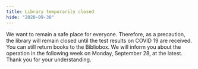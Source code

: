 ```yaml
---
title: Library temporarily closed
hide: "2020-09-30"
---
```


We want to remain a safe place for everyone. Therefore, as a precaution, the
library will remain closed until the test results on COVID 19 are received. You
can still return books to the Bibliobox. We will inform you about the operation
in the following week on Monday, September 28, at the latest. Thank you for
your understanding.

